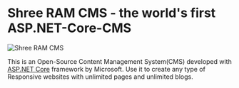# Shree RAM CMS - the world's first ASP.NET-Core-CMS
![Shree RAM CMS](https://raw.githubusercontent.com/yogyogi/ASP.NET-Core-CMS/master/sree-ram-cms.png)

This is an Open-Source Content Management System(CMS) developed with [ASP.NET Core](http://www.yogihosting.com/category/aspnet-core/) framework by Microsoft. Use it to create any type of Responsive websites with unlimited pages and unlimited blogs.

